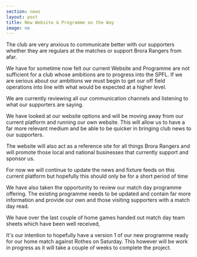 ```yaml
---
section: news
layout: post
title: New Website & Programme on the Way
image: no
---
```

The club are very anxious to communicate better with our supporters whether they are regulars at the matches or support Brora Rangers from afar.

We have for sometime now felt our current Website and Programme are not sufficient for a club whose ambitions are to progress into the SPFL. If we are serious about our ambitions we must begin to get our off field operations into line with what would be expected at a higher level.

We are currently reviewing all our communication channels and listening to what our supporters are saying.

We have looked at our website options and will be moving away from our current platform and running our own website. This will allow us to have a far more relevant medium and be able to be quicker in bringing club news to our supporters.

The website will also act as a reference site for all things Brora Rangers and will promote those local and national businesses that currently support and sponsor us.

For now we will continue to update the news and fixture feeds on this current platform but hopefully this should only be for a short period of time

We have also taken the opportunity to review our match day programme offering. The existing programme needs to be updated and contain far more information and provide our own and those visiting supporters with a match day read.

We have over the last couple of home games handed out match day team sheets which have been well received,

It's our intention to hopefully have a version 1 of our new programme ready for our home match against Rothes on Saturday. This however will be work in progress as it will take a couple of weeks to complete the project.